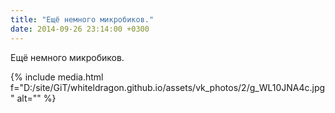 ```yaml
---
title: "Ещё немного микробиков."
date: 2014-09-26 23:14:00 +0300
---
```


Ещё немного микробиков.

{% include media.html f="D:/site/GiT/whiteldragon.github.io/assets/vk_photos/2/g_WL10JNA4c.jpg" alt="" %}
